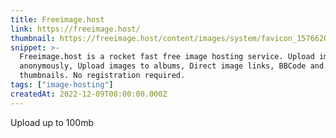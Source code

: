 ```yaml
---
title: Freeimage.host
link: https://freeimage.host/
thumbnail: https://freeimage.host/content/images/system/favicon_1576620820075_18c066.png
snippet: >-
  Freeimage.host is a rocket fast free image hosting service. Upload image
  anonymously, Upload images to albums, Direct image links, BBCode and HTML
  thumbnails. No registration required.
tags: ["image-hosting"]
createdAt: 2022-12-09T00:00:00.000Z
---
```

Upload up to 100mb